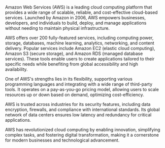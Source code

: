 Amazon Web Services (AWS) is a leading cloud computing platform that provides a wide range of scalable, reliable, and cost-effective cloud-based services. Launched by Amazon in 2006, AWS empowers businesses, developers, and individuals to build, deploy, and manage applications without needing to maintain physical infrastructure.

AWS offers over 200 fully-featured services, including computing power, storage, databases, machine learning, analytics, networking, and content delivery. Popular services include Amazon EC2 (elastic cloud computing), Amazon S3 (secure storage), and Amazon RDS (managed database services). These tools enable users to create applications tailored to their specific needs while benefiting from global accessibility and high availability.

One of AWS's strengths lies in its flexibility, supporting various programming languages and integrating with a wide range of third-party tools. It operates on a pay-as-you-go pricing model, allowing users to scale resources up or down based on demand, optimizing cost-efficiency.

AWS is trusted across industries for its security features, including data encryption, firewalls, and compliance with international standards. Its global network of data centers ensures low latency and redundancy for critical applications.

AWS has revolutionized cloud computing by enabling innovation, simplifying complex tasks, and fostering digital transformation, making it a cornerstone for modern businesses and technological advancement.













